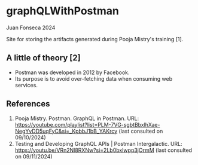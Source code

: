 # graphQLWithPostman

Juan Fonseca 2024

Site for storing the artifacts generated during Pooja Mistry's training [1].

## A little of theory [2]
* Postman was developed in 2012 by Facebook.
* Its purpose is to avoid over-fetching data when consuming web services.

## References
1. Pooja Mistry. Postman. GraphQL in Postman. URL: https://youtube.com/playlist?list=PLM-7VG-sgbtBbxlhXae-NegYvDD5uqFyC&si=_KpbbJ1bB_YAKrcy (last consulted on 09/10/2024)
2. Testing and Developing GraphQL APIs | Postman Intergalactic. URL: https://youtu.be/VRn2Nl8RXNw?si=2Lb0bxIwpp3jOrmM (last consulted on 09/11/2024)
